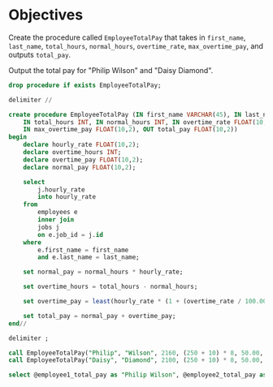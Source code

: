 # Objectives

Create the procedure called `EmployeeTotalPay` that takes in `first_name`, `last_name`, `total_hours`, `normal_hours`, `overtime_rate`, `max_overtime_pay`, and outputs `total_pay`.

Output the total pay for "Philip Wilson" and "Daisy Diamond".

```sql
drop procedure if exists EmployeeTotalPay;

delimiter //

create procedure EmployeeTotalPay (IN first_name VARCHAR(45), IN last_name VARCHAR(45),
    IN total_hours INT, IN normal_hours INT, IN overtime_rate FLOAT(10,2),
    IN max_overtime_pay FLOAT(10,2), OUT total_pay FLOAT(10,2))
begin
    declare hourly_rate FLOAT(10,2);
    declare overtime_hours INT;
    declare overtime_pay FLOAT(10,2);
    declare normal_pay FLOAT(10,2);

    select
        j.hourly_rate
        into hourly_rate
    from
        employees e
        inner join
        jobs j
        on e.job_id = j.id
    where
        e.first_name = first_name
        and e.last_name = last_name;

    set normal_pay = normal_hours * hourly_rate;

    set overtime_hours = total_hours - normal_hours;

    set overtime_pay = least(hourly_rate * (1 + (overtime_rate / 100.00)) * overtime_hours, max_overtime_pay);

    set total_pay = normal_pay + overtime_pay;
end//

delimiter ;

call EmployeeTotalPay("Philip", "Wilson", 2160, (250 + 10) * 8, 50.00, 6000.00, @employee1_total_pay);
call EmployeeTotalPay("Daisy", "Diamond", 2100, (250 + 10) * 8, 50.00, 6000.00, @employee2_total_pay);

select @employee1_total_pay as "Philip Wilson", @employee2_total_pay as "Daisy Diamond";
```
